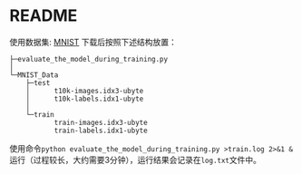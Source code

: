 # README

使用数据集: [MNIST](http://yann.lecun.com/exdb/mnist/)
下载后按照下述结构放置：

```text
├─evaluate_the_model_during_training.py
│
└─MNIST_Data
    ├─test
    │      t10k-images.idx3-ubyte
    │      t10k-labels.idx1-ubyte
    │
    └─train
           train-images.idx3-ubyte
           train-labels.idx1-ubyte
```

使用命令`python evaluate_the_model_during_training.py >train.log 2>&1 &`运行（过程较长，大约需要3分钟），运行结果会记录在`log.txt`文件中。
